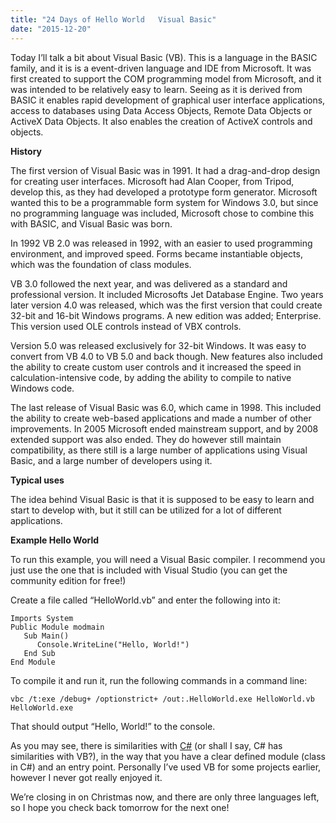 ```yaml
---
title: "24 Days of Hello World   Visual Basic"
date: "2015-12-20"
---
```


Today I’ll talk a bit about Visual Basic (VB). This is a language in the BASIC family, and it is is a event-driven language and IDE from Microsoft. It was first created to support the COM programming model from Microsoft, and it was intended to be relatively easy to learn. Seeing as it is derived from BASIC it enables rapid development of graphical user interface applications, access to databases using Data Access Objects, Remote Data Objects or ActiveX Data Objects. It also enables the creation of ActiveX controls and objects.

**History**

The first version of Visual Basic was in 1991. It had a drag-and-drop design for creating user interfaces. Microsoft had Alan Cooper, from Tripod, develop this, as they had developed a prototype form generator. Microsoft wanted this to be a programmable form system for Windows 3.0, but since no programming language was included, Microsoft chose to combine this with BASIC, and Visual Basic was born.

In 1992 VB 2.0 was released in 1992, with an easier to used programming environment, and improved speed. Forms became instantiable objects, which was the foundation of class modules.

VB 3.0 followed the next year, and was delivered as a standard and professional version. It included Microsofts Jet Database Engine. Two years later version 4.0 was released, which was the first version that could create 32-bit and 16-bit Windows programs. A new edition was added; Enterprise. This version used OLE controls instead of VBX controls.

Version 5.0 was released exclusively for 32-bit Windows. It was easy to convert from VB 4.0 to VB 5.0 and back though. New features also included the ability to create custom user controls and it increased the speed in calculation-intensive code, by adding the ability to compile to native Windows code.

The last release of Visual Basic was 6.0, which came in 1998. This included the ability to create web-based applications and made a number of other improvements. In 2005 Microsoft ended mainstream support, and by 2008 extended support was also ended. They do however still maintain compatibility, as there still is a large number of applications using Visual Basic, and a large number of developers using it.

**Typical uses**

The idea behind Visual Basic is that it is supposed to be easy to learn and start to develop with, but it still can be utilized for a lot of different applications.

**Example Hello World**

To run this example, you will need a Visual Basic compiler. I recommend you just use the one that is included with Visual Studio (you can get the community edition for free!)

Create a file called “HelloWorld.vb” and enter the following into it:

```language-clike
Imports System 
Public Module modmain 
   Sub Main() 
      Console.WriteLine("Hello, World!") 
   End Sub 
End Module
```

To compile it and run it, run the following commands in a command line:

`vbc /t:exe /debug+ /optionstrict+ /out:.HelloWorld.exe HelloWorld.vb HelloWorld.exe`

That should output “Hello, World!” to the console.

As you may see, there is similarities with [C#](http://leiflarsen.org/2015/24-days-of-hello-world-c) (or shall I say, C# has similarities with VB?), in the way that you have a clear defined module (class in C#) and an entry point. Personally I’ve used VB for some projects earlier, however I never got really enjoyed it.

We’re closing in on Christmas now, and there are only three languages left, so I hope you check back tomorrow for the next one!
